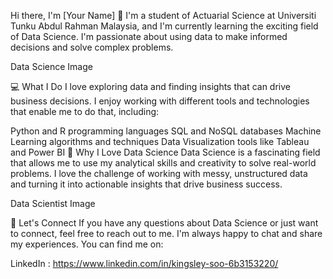 Hi there, I'm [Your Name] 👋
I'm a student of Actuarial Science at Universiti Tunku Abdul Rahman Malaysia, and I'm currently learning the exciting field of Data Science. I'm passionate about using data to make informed decisions and solve complex problems.

Data Science Image

💻 What I Do
I love exploring data and finding insights that can drive business decisions. I enjoy working with different tools and technologies that enable me to do that, including:

Python and R programming languages
SQL and NoSQL databases
Machine Learning algorithms and techniques
Data Visualization tools like Tableau and Power BI
🌟 Why I Love Data Science
Data Science is a fascinating field that allows me to use my analytical skills and creativity to solve real-world problems. I love the challenge of working with messy, unstructured data and turning it into actionable insights that drive business success.

Data Scientist Image

🤝 Let's Connect
If you have any questions about Data Science or just want to connect, feel free to reach out to me. I'm always happy to chat and share my experiences. You can find me on:

LinkedIn : https://www.linkedin.com/in/kingsley-soo-6b3153220/



